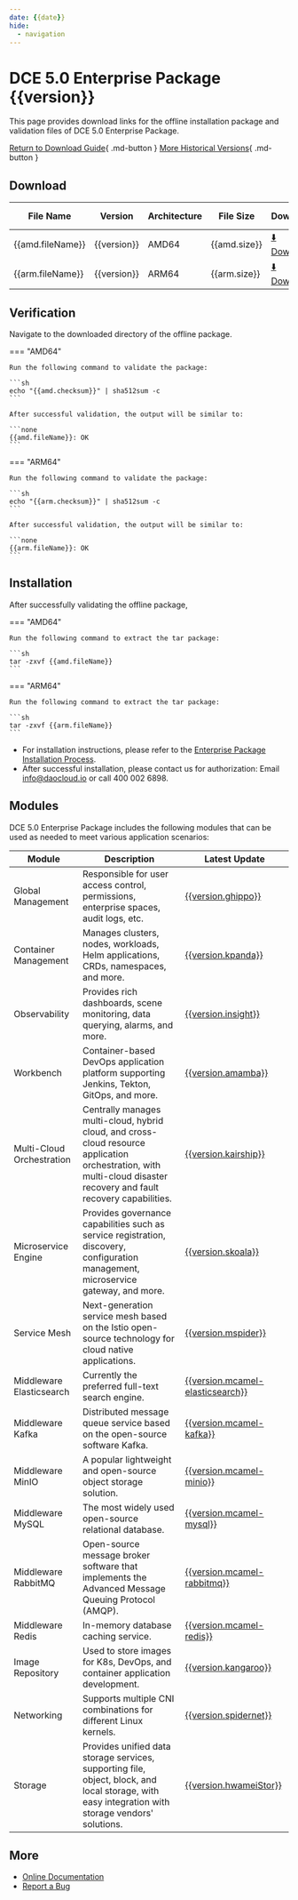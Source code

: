 ```yaml
---
date: {{date}}
hide:
  - navigation
---
```


# DCE 5.0 Enterprise Package {{version}}

This page provides download links for the offline installation package and validation files of DCE 5.0 Enterprise Package.

[Return to Download Guide](../index.md#_2){ .md-button } [More Historical Versions](./dce5-installer-history.md){ .md-button }

## Download

| File Name                                        | Version | Architecture | File Size | Download                                                                                                                              | Update Date |
| ------------------------------------------------ | ------- | ------------ | --------- | ------------------------------------------------------------------------------------------------------------------------------------- | ----------- |
| {{amd.fileName}} | {{version}} | AMD64        | {{amd.size}} | [:arrow_down: Download]({{amd.downloadLink}}) | {{date}} |
| {{arm.fileName}} | {{version}} | ARM64        | {{arm.size}} | [:arrow_down: Download]({{arm.downloadLink}}) | {{date}} |

## Verification

Navigate to the downloaded directory of the offline package.

=== "AMD64"

    Run the following command to validate the package:

    ```sh
    echo "{{amd.checksum}}" | sha512sum -c
    ```

    After successful validation, the output will be similar to:

    ```none
    {{amd.fileName}}: OK
    ```

=== "ARM64"

    Run the following command to validate the package:

    ```sh
    echo "{{arm.checksum}}" | sha512sum -c
    ```

    After successful validation, the output will be similar to:

    ```none
    {{arm.fileName}}: OK
    ```

## Installation

After successfully validating the offline package,

=== "AMD64"

    Run the following command to extract the tar package:

    ```sh
    tar -zxvf {{amd.fileName}}
    ```

=== "ARM64"

    Run the following command to extract the tar package:

    ```sh
    tar -zxvf {{arm.fileName}}
    ```

- For installation instructions, please refer to the [Enterprise Package Installation Process](../../install/commercial/start-install.md).
- After successful installation, please contact us for authorization: Email info@daocloud.io or call 400 002 6898.

## Modules

DCE 5.0 Enterprise Package includes the following modules that can be used as needed to meet various application scenarios:

| Module              | Description                                                                         | Latest Update                                                  |
| ------------------- | ----------------------------------------------------------------------------------- | ------------------------------------------------------------- |
| Global Management   | Responsible for user access control, permissions, enterprise spaces, audit logs, etc. | [{{version.ghippo}}](../../ghippo/intro/release-notes.md#{{version.ghippo.ap}})    |
| Container Management| Manages clusters, nodes, workloads, Helm applications, CRDs, namespaces, and more.   | [{{version.kpanda}}](../../kpanda/intro/release-notes.md#{{version.kpanda.ap}})    |
| Observability       | Provides rich dashboards, scene monitoring, data querying, alarms, and more.         | [{{version.insight}}](../../insight/intro/releasenote.md#{{version.insight.ap}})     |
| Workbench | Container-based DevOps application platform supporting Jenkins, Tekton, GitOps, and more. | [{{version.amamba}}](../../amamba/intro/release-notes.md#{{version.amamba.ap}})      |
| Multi-Cloud Orchestration | Centrally manages multi-cloud, hybrid cloud, and cross-cloud resource application orchestration, with multi-cloud disaster recovery and fault recovery capabilities. | [{{version.kairship}}](../../kairship/intro/release-notes.md#{{version.kairship.ap}})         |
| Microservice Engine | Provides governance capabilities such as service registration, discovery, configuration management, microservice gateway, and more. | [{{version.skoala}}](../../skoala/intro/release-notes.md#{{version.skoala.ap}})             |
| Service Mesh        | Next-generation service mesh based on the Istio open-source technology for cloud native applications. | [{{version.mspider}}](../../mspider/intro/release-notes.md#{{version.mspider.ap}})          |
| Middleware Elasticsearch | Currently the preferred full-text search engine.                                  | [{{version.mcamel-elasticsearch}}](../../middleware/elasticsearch/release-notes.md#{{version.mcamel-elasticsearch.ap}}) |
| Middleware Kafka    | Distributed message queue service based on the open-source software Kafka.           | [{{version.mcamel-kafka}}](../../middleware/kafka/release-notes.md#{{version.mcamel-kafka.ap}})          |
| Middleware MinIO    | A popular lightweight and open-source object storage solution.                       | [{{version.mcamel-minio}}](../../middleware/minio/release-notes.md#{{version.mcamel-minio.ap}})          |
| Middleware MySQL    | The most widely used open-source relational database.                                 | [{{version.mcamel-mysql}}](../../middleware/mysql/release-notes.md#{{version.mcamel-mysql.ap}})           |
| Middleware RabbitMQ | Open-source message broker software that implements the Advanced Message Queuing Protocol (AMQP). | [{{version.mcamel-rabbitmq}}](../../middleware/rabbitmq/release-notes.md#{{version.mcamel-rabbitmq.ap}})        |
| Middleware Redis    | In-memory database caching service.                                                  | [{{version.mcamel-redis}}](../../middleware/redis/release-notes.md#{{version.mcamel-redis.ap}})           |
| Image Repository    | Used to store images for K8s, DevOps, and container application development.          | [{{version.kangaroo}}](../../dce/dce-rn/20230630.md)                            |
| Networking          | Supports multiple CNI combinations for different Linux kernels.                     | [{{version.spidernet}}](../../dce/dce-rn/20230630.md)                            |
| Storage             | Provides unified data storage services, supporting file, object, block, and local storage, with easy integration with storage vendors' solutions. | [{{version.hwameiStor}}](../../dce/dce-rn/20230630.md)                            |

## More

- [Online Documentation](../../dce/index.md)
- [Report a Bug](https://github.com/DaoCloud/DaoCloud-docs/issues)